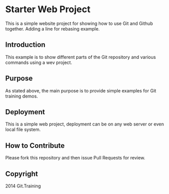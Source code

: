 # Starter Web Project
This is a simple website project for showing how to use Git and 
Github together. Adding a line for rebasing example.

## Introduction
This example is to show different parts
of the Git repository and various commands
using a wev project.

## Purpose
As stated above, the main purpose is to 
provide simple examples for Git training
demos.

## Deployment
This is a simple web project, deployment
can be on any web server or even local file system.

## How to Contribute
Please fork this repository and then issue Pull Requests for
review.

## Copyright
2014 Git.Training